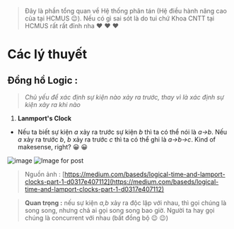> Đây là phần tổng quan về Hệ thống phân tán (Hệ điều hành nâng cao của tại HCMUS :wink:). Nếu có gì sai sót là do tui chứ Khoa CNTT tại HCMUS rất rất đỉnh nha :heart: :heart: :heart:
# Các lý thuyết
## Đồng hồ Logic :
> _Chủ yếu để xác định sự kiện nào xảy ra trước, thay vì là xác định sự kiện xảy ra khi nào_
1. **Lanmport's Clock**
- Nếu ta biết sự kiện _a_ xảy ra trước sự kiện _b_ thì ta có thể nói là _a->b_. Nếu _a_ xảy ra trước _b_, _b_ xảy ra trước _c_ thì ta có thể ghi là _a->b->c_. Kind of makesense, right? :grinning: :grinning:

![image](https://miro.medium.com/max/2048/1*jBl56kdG5zmTewcyt1J6Vg.jpeg)
![Image for post](https://miro.medium.com/max/2432/1*RpmP-aPCiqMfvrGB81puJg.jpeg)
> Nguồn ảnh :  [https://medium.com/baseds/logical-time-and-lamport-clocks-part-1-d0317e407112](https://medium.com/baseds/logical-time-and-lamport-clocks-part-1-d0317e407112)

> **Quan trọng :** nếu sự kiện _a,b_ xảy ra độc lập với nhau, thì gọi chúng là song song, nhưng chả ai gọi song song bao giờ. Người ta hay gọi chúng là concurrent với nhau (bất đồng bộ :wink: :wink:)

<!--stackedit_data:
eyJoaXN0b3J5IjpbMTc3ODg0MTg5Myw1NDUwNTc3MjMsODc5MT
UyODk5LDIwODk5MjE1MzFdfQ==
-->